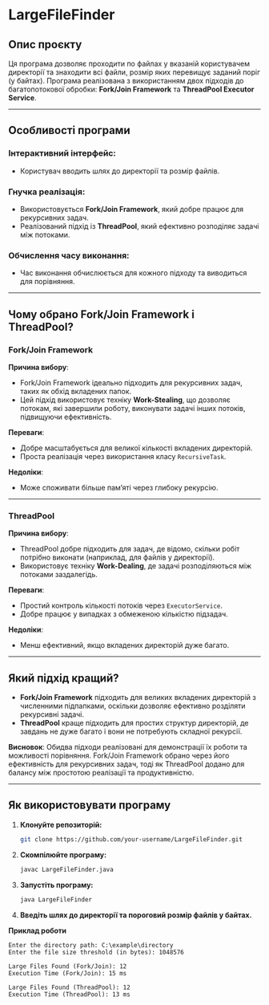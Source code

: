 # LargeFileFinder

## Опис проєкту
Ця програма дозволяє проходити по файлах у вказаній користувачем директорії та знаходити всі файли, розмір яких перевищує заданий поріг (у байтах). Програма реалізована з використанням двох підходів до багатопотокової обробки: **Fork/Join Framework** та **ThreadPool Executor Service**.

---

## Особливості програми

### Інтерактивний інтерфейс:
- Користувач вводить шлях до директорії та розмір файлів.

### Гнучка реалізація:
- Використовується **Fork/Join Framework**, який добре працює для рекурсивних задач.
- Реалізований підхід із **ThreadPool**, який ефективно розподіляє задачі між потоками.

### Обчислення часу виконання:
- Час виконання обчислюється для кожного підходу та виводиться для порівняння.

---

## Чому обрано Fork/Join Framework і ThreadPool?

### Fork/Join Framework
**Причина вибору**:
- Fork/Join Framework ідеально підходить для рекурсивних задач, таких як обхід вкладених папок.
- Цей підхід використовує техніку **Work-Stealing**, що дозволяє потокам, які завершили роботу, виконувати задачі інших потоків, підвищуючи ефективність.

**Переваги**:
- Добре масштабується для великої кількості вкладених директорій.
- Проста реалізація через використання класу `RecursiveTask`.

**Недоліки**:
- Може споживати більше пам’яті через глибоку рекурсію.

---

### ThreadPool
**Причина вибору**:
- ThreadPool добре підходить для задач, де відомо, скільки робіт потрібно виконати (наприклад, для файлів у директорії).
- Використовує техніку **Work-Dealing**, де задачі розподіляються між потоками заздалегідь.

**Переваги**:
- Простий контроль кількості потоків через `ExecutorService`.
- Добре працює у випадках з обмеженою кількістю підзадач.

**Недоліки**:
- Менш ефективний, якщо вкладених директорій дуже багато.

---

## Який підхід кращий?
- **Fork/Join Framework** підходить для великих вкладених директорій з численними підпапками, оскільки дозволяє ефективно розділяти рекурсивні задачі.
- **ThreadPool** краще підходить для простих структур директорій, де завдань не дуже багато і вони не потребують складної рекурсії.

**Висновок**:
Обидва підходи реалізовані для демонстрації їх роботи та можливості порівняння. Fork/Join Framework обрано через його ефективність для рекурсивних задач, тоді як ThreadPool додано для балансу між простотою реалізації та продуктивністю.

---

## Як використовувати програму

1. **Клонуйте репозиторій:**
   ```bash
   git clone https://github.com/your-username/LargeFileFinder.git
2. **Скомпілюйте програму:**

   ```bash
   javac LargeFileFinder.java
3. **Запустіть програму:**

   ```bash
   java LargeFileFinder
4. **Введіть шлях до директорії та пороговий розмір файлів у байтах.**

**Приклад роботи**

```plaintext
Enter the directory path: C:\example\directory
Enter the file size threshold (in bytes): 1048576

Large Files Found (Fork/Join): 12
Execution Time (Fork/Join): 15 ms

Large Files Found (ThreadPool): 12
Execution Time (ThreadPool): 13 ms
